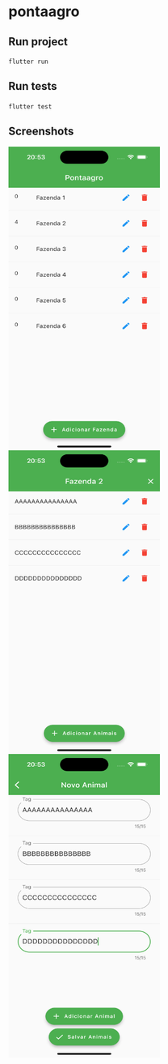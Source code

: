 # pontaagro

## Run project
`flutter run`
## Run tests
`flutter test`

## Screenshots



<row>
  <column><img align="left" width="300" height="600" src="https://github.com/herverson/pontaagro/blob/master/screenshots/1.png"></column>
  
  <column><img align="left" width="300" height="600" src="https://github.com/herverson/pontaagro/blob/master/screenshots/2.png"></column>  
  
  <column><img align="left" width="300" height="600" src="https://github.com/herverson/pontaagro/blob/master/screenshots/3.png"></column>  
</row>

